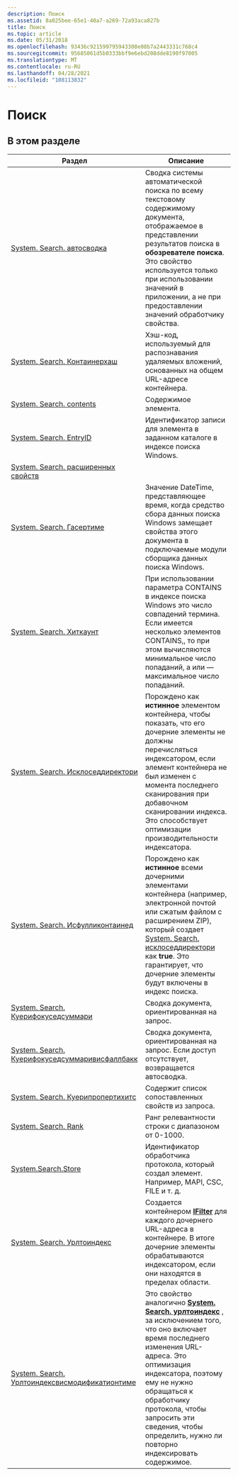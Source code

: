 ```yaml
---
description: Поиск
ms.assetid: 8a025bee-65e1-40a7-a269-72a93aca827b
title: Поиск
ms.topic: article
ms.date: 05/31/2018
ms.openlocfilehash: 93436c921599795943308e08b7a2443331c768c4
ms.sourcegitcommit: 95685061d5b0333bbf9e6ebd208dde8190f97005
ms.translationtype: MT
ms.contentlocale: ru-RU
ms.lasthandoff: 04/28/2021
ms.locfileid: "108113832"
---
```

# <a name="search"></a>Поиск

## <a name="in-this-section"></a>В этом разделе



| Раздел                                                                                                                      | Описание                                                                                                                                                                                                                                                                                                                                                                  |
|----------------------------------------------------------------------------------------------------------------------------|------------------------------------------------------------------------------------------------------------------------------------------------------------------------------------------------------------------------------------------------------------------------------------------------------------------------------------------------------------------------------|
| [System. Search. автосводка](./props-system-search-autosummary.md)<br/>                                         | Сводка системы автоматической поиска по всему текстовому содержимому документа, отображаемое в представлении результатов поиска в **обозревателе поиска**. Это свойство используется только при использовании значений в приложении, а не при предоставлении значений обработчику свойства.<br/>                                                                                                     |
| [System. Search. Контаинерхаш](./props-system-search-containerhash.md)<br/>                                     | Хэш-код, используемый для распознавания удаляемых вложений, основанных на общем URL-адресе контейнера.<br/>                                                                                                                                                                                                                                                                         |
| [System. Search. contents](./props-system-search-contents.md)<br/>                                               | Содержимое элемента. <br/>                                                                                                                                                                                                                                                                                                                                        |
| [System. Search. EntryID](./props-system-search-entryid.md)<br/>                                                 | Идентификатор записи для элемента в заданном каталоге в индексе поиска Windows.<br/>                                                                                                                                                                                                                                                                                      |
| [System. Search. расширенных свойств](./props-system-search-extendedproperties.md)<br/>                           |                                                                                                                                                                                                                                                                                                                                                                              |
| [System. Search. Гасертиме](./props-system-search-gathertime.md)<br/>                                           | Значение DateTime, представляющее время, когда средство сбора данных поиска Windows замещает свойства этого документа в подключаемые модули сборщика данных поиска Windows.<br/>                                                                                                                                                                                                 |
| [System. Search. Хиткаунт](./props-system-search-hitcount.md)<br/>                                               | При использовании параметра CONTAINS в индексе поиска Windows это число совпадений термина. Если имеется несколько элементов CONTAINS,, то при этом вычисляются минимальное число попаданий, а или — максимальное число попаданий.<br/>                                                                                                                                          |
| [System. Search. Исклоседдиректори](./props-system-search-iscloseddirectory.md)<br/>                             | Порождено как **истинное** элементом контейнера, чтобы показать, что его дочерние элементы не должны перечисляться индексатором, если элемент контейнера не был изменен с момента последнего сканирования при добавочном сканировании индекса. Это способствует оптимизации производительности индексатора.<br/>                                                                                       |
| [System. Search. Исфулликонтаинед](./props-system-search-isfullycontained.md)<br/>                               | Порождено как **истинное** всеми дочерними элементами контейнера (например, электронной почтой или сжатым файлом с расширением ZIP), который создает [System. Search. исклоседдиректори](./props-system-search-iscloseddirectory.md) как **true**. Это гарантирует, что дочерние элементы будут включены в индекс поиска.<br/>                                                              |
| [System. Search. Куерифокуседсуммари](./props-system-search-queryfocusedsummary.md)<br/>                         | Сводка документа, ориентированная на запрос.<br/>                                                                                                                                                                                                                                                                                                                        |
| [System. Search. Куерифокуседсуммаривисфаллбакк](./props-system-search-queryfocusedsummarywithfallback.md)<br/> | Сводка документа, ориентированная на запрос. Если доступ отсутствует, возвращается автосводка.<br/>                                                                                                                                                                                                                                                                     |
| [System. Search. Куерипропертихитс](props-system-search-querypropertyhits.md)<br/>                                    | Содержит список сопоставленных свойств из запроса.<br/>                                                                                                                                                                                                                                                                                                             |
| [System. Search. Rank](./props-system-search-rank.md)<br/>                                                       | Ранг релевантности строки с диапазоном от 0-1000. <br/>                                                                                                                                                                                                                                                                                                                 |
| [System.Search.Store](./props-system-search-store.md)<br/>                                                     | Идентификатор обработчика протокола, который создал элемент. Например, MAPI, CSC, FILE и т. д.<br/>                                                                                                                                                                                                                                                          |
| [System. Search. Урлтоиндекс](/previous-versions/windows/desktop/legacy/bb760177(v=vs.85))<br/>                                           | Создается контейнером [**IFilter**](/windows/win32/api/filter/nn-filter-ifilter) для каждого дочернего URL-адреса в контейнере. В итоге дочерние элементы обрабатываются индексатором, если они находятся в пределах области.<br/>                                                                                                                                                                                |
| [System. Search. Урлтоиндексвисмодификатионтиме](./props-system-search-urltoindexwithmodificationtime.md)<br/>   | Это свойство аналогично [**System. Search. урлтоиндекс**](props-system-search-urltoindex.md) , за исключением того, что оно включает время последнего изменения URL-адреса. Это оптимизация индексатора, поэтому ему не нужно обращаться к обработчику протокола, чтобы запросить эти сведения, чтобы определить, нужно ли повторно индексировать содержимое. <br/> |



 

 

 
